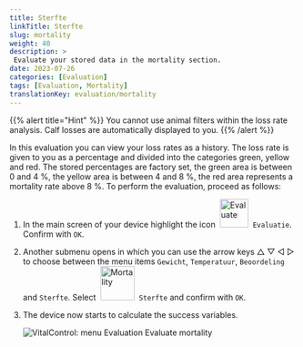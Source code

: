 ```yaml
---
title: Sterfte
linkTitle: Sterfte
slug: mortality
weight: 40
description: >
 Evaluate your stored data in the mortality section.
date: 2023-07-26
categories: [Evaluation]
tags: [Evaluation, Mortality]
translationKey: evaluation/mortality
---
```

{{% alert title="Hint" %}}
You cannot use animal filters within the loss rate analysis. Calf losses are automatically displayed to you.
{{% /alert %}}

In this evaluation you can view your loss rates as a history. The loss rate is given to you as a percentage and divided into the categories green, yellow and red. The stored percentages are factory set, the green area is between 0 and 4 %, the yellow area is between 4 and 8 %, the red area represents a mortality rate above 8 %.
To perform the evaluation, proceed as follows:

1. In the main screen of your device highlight the icon &nbsp;<img src="/icons/main/evaluation.svg" width="50" align="bottom" alt="Evaluate" />&nbsp; `Evaluatie`. Confirm with `OK`.

2. Another submenu opens in which you can use the arrow keys △ ▽ ◁ ▷ to choose between the menu items `Gewicht`, `Temperatuur`, `Beoordeling` and `Sterfte`. Select &nbsp;<img src="/icons/evaluation/calflosses.svg" width="60" align="bottom" alt="Mortality" />&nbsp; `Sterfte` and confirm with `OK`.

3. The device now starts to calculate the success variables.

   ![VitalControl: menu Evaluation Evaluate mortality](../images/mortality.png "Evaluate mortality")
